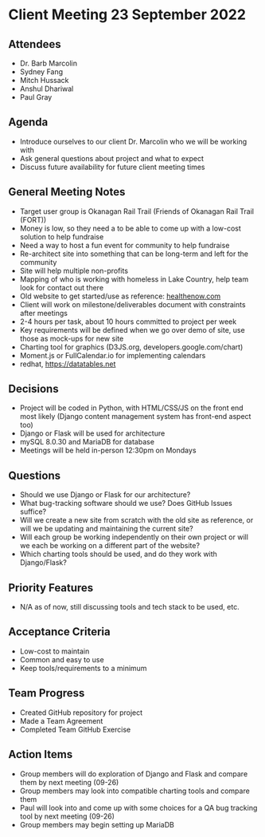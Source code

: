 # Client Meeting 23 September 2022

## Attendees
- Dr. Barb Marcolin
- Sydney Fang
- Mitch Hussack
- Anshul Dhariwal
- Paul Gray

## Agenda
- Introduce ourselves to our client Dr. Marcolin who we will be working with
- Ask general questions about project and what to expect
- Discuss future availability for future client meeting times

## General Meeting Notes
- Target user group is Okanagan Rail Trail (Friends of Okanagan Rail Trail (FORT))
- Money is low, so they need a to be able to come up with a low-cost solution to help fundraise
- Need a way to host a fun event for community to help fundraise
- Re-architect site into something that can be long-term and left for the community
- Site will help multiple non-profits
- Mapping of who is working with homeless in Lake Country, help team look for contact out there
- Old website to get started/use as reference: [healthenow.com](https://healthenow.com/)
- Client will work on milestone/deliverables document with constraints after meetings
- 2-4 hours per task, about 10 hours committed to project per week
- Key requirements will be defined when we go over demo of site, use those as mock-ups for new site
- Charting tool for graphics (D3JS.org, developers.google.com/chart)
- Moment.js or FullCalendar.io for implementing calendars
- redhat, https://datatables.net

## Decisions
- Project will be coded in Python, with HTML/CSS/JS on the front end most likely (Django content management system has front-end aspect too)
- Django or Flask will be used for architecture
- mySQL 8.0.30 and MariaDB for database
- Meetings will be held in-person 12:30pm on Mondays 

## Questions
- Should we use Django or Flask for our architecture?
- What bug-tracking software should we use? Does GitHub Issues suffice?
- Will we create a new site from scratch with the old site as reference, or will we be updating and maintaining the current site?
- Will each group be working independently on their own project or will we each be working on a different part of the website?
- Which charting tools should be used, and do they work with Django/Flask?

## Priority Features
- N/A as of now, still discussing tools and tech stack to be used, etc.

## Acceptance Criteria
- Low-cost to maintain
- Common and easy to use
- Keep tools/requirements to a minimum

## Team Progress
- Created GitHub repository for project
- Made a Team Agreement
- Completed Team GitHub Exercise

## Action Items
- Group members will do exploration of Django and Flask and compare them by next meeting (09-26)
- Group members may look into compatible charting tools and compare them
- Paul will look into and come up with some choices for a QA bug tracking tool by next meeting (09-26)
- Group members may begin setting up MariaDB